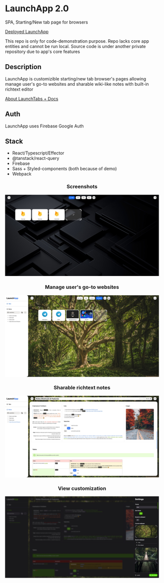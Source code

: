 # LaunchApp 2.0

SPA, Starting/New tab page for browsers

[Deployed LaunchApp](https://launchtab-81b06.web.app/?auth=demo)


This repo is only for code-demonstration purpose. Repo lacks core app entities and cannot be run local.
Source code is under another private repository due to app's core features

## Description

LaunchApp is customizible starting/new tab browser's pages allowing manage user's go-to websites and sharable wiki-like notes with built-in richtext editor

[About LaunchTabs + Docs](https://launchtab-81b06.web.app/notes/jtG8WhhR5KHtpBxqtUs5)

## Auth

LaunchApp uses Firebase Google Auth

## Stack

- React/Typescript/Effector
- @tanstack/react-query
- Firebase
- Sass + Styled-components (both because of demo)
- Webpack


<div align="center">
  <h3>Screenshots</h3> 
  <img src="/screens/image1.jpg">
  <h3>Manage user's go-to websites</h3>
  <img src="/screens/image2.jpg">
  <h3>Sharable richtext notes</h3>
  <img src="/screens/image3.jpg">
  <h3>View customization</h3>
  <img src="/screens/image4.jpg">
</div>


